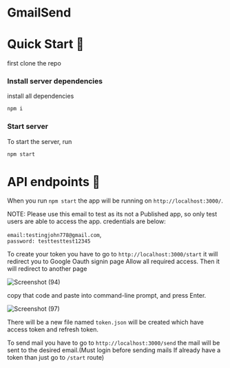 # GmailSend

# Quick Start 🚀

first clone the repo

### Install server dependencies

install all dependencies

```bash
npm i
```

### Start server

To start the server, run

```bash
npm start
```

# API endpoints 🚀

When you run `npm start` the app will be running on `http://localhost:3000/`.

NOTE: Please use this email to test as  its not a Published app, so only test users are able to access the app.
credentials are below:

`email:testingjohn778@gmail.com`,	
`password: testtesttest12345`

To create your token you have to go to `http://localhost:3000/start` it will redirect you to Google Oauth signin page
Allow all required access. Then it will redirect to another page

![Screenshot (94)](https://user-images.githubusercontent.com/53190704/118308423-8d9ad600-b509-11eb-8ab9-534ce2d32012.png)

copy that code and paste into command-line prompt, and press Enter.

![Screenshot (97)](https://user-images.githubusercontent.com/53190704/118309079-5d076c00-b50a-11eb-935b-461d803aa011.png)

There will be a new file named `token.json` will be created which have access token and refresh token.

To send mail you have to go to `http://localhost:3000/send` the mail will be sent to the desired email.(Must login before sending mails If already have a token than just go to `/start` route)
